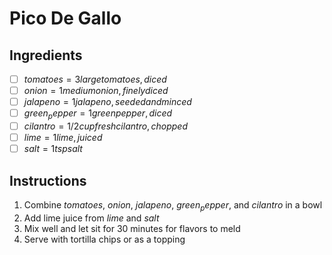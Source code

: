 # Pico De Gallo

## Ingredients
- [ ] $tomatoes = 3 large tomatoes, diced$
- [ ] $onion = 1 medium onion, finely diced$
- [ ] $jalapeno = 1 jalapeno, seeded and minced$
- [ ] $green_pepper = 1 green pepper, diced$
- [ ] $cilantro = 1/2 cup fresh cilantro, chopped$
- [ ] $lime = 1 lime, juiced$
- [ ] $salt = 1 tsp salt$

## Instructions
1. Combine $tomatoes$, $onion$, $jalapeno$, $green_pepper$, and $cilantro$ in a bowl
2. Add lime juice from $lime$ and $salt$
3. Mix well and let sit for 30 minutes for flavors to meld
4. Serve with tortilla chips or as a topping